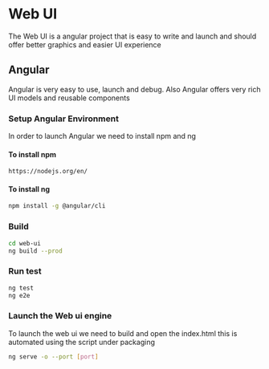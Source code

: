 # Web UI

The Web UI is a angular project that is easy to write and launch and should offer better graphics and easier UI experience

## Angular

Angular is very easy to use, launch and debug.
Also Angular offers very rich UI models and reusable components

### Setup Angular Environment

In order to launch Angular we need to install npm and ng

#### To install npm
```
https://nodejs.org/en/
```

#### To install ng
``` bash
npm install -g @angular/cli
```

### Build

```bash
cd web-ui
ng build --prod
```

### Run test

``` bash
ng test
ng e2e
```

### Launch the Web ui engine

To launch the web ui we need to build and open the index.html this is automated using the script under packaging

```bash
ng serve -o --port [port]
```
